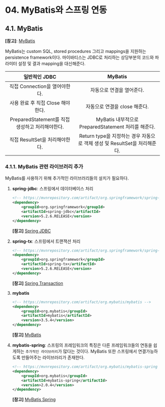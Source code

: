 # 04. MyBatis와 스프링 연동
## 4.1. MyBatis
**[참고]**: [MyBatis](https://mybatis.org/mybatis-3/ko/index.html)

MyBatis는 custom SQL, stored procedures 그리고 mappings을 지원하는 persistence framework이다. 마이바티스는 JDBC로 처리하는 상당부분의 코드와 파라미터 설정 및 결과 mapping을 대신해준다. 


| 일반적인 JDBC | MyBatis |
| :-------------: |:-------------:|
| 직접 Connection을 열어야한다.| 자동으로 연결을 열어준다. |
| 사용 완료 후 직접 Close 해야한다.| 자동으로 연결을 close 해준다.      |
| PreparedStatement를 직접 생성하고 처리해야한다.| MyBatis 내부적으로 PreparedStatement 처리를 해준다.
| 직접 ResultSet을 처리해야한다.| Return type을 지정하는 경우 자동으로 객체 생성 및 ResultSet을 처리해준다.

### 4.1.1. MyBatis 관련 라이브러리 추가
MyBatis를 사용하기 위해 추가적인 라이브러리들의 설치가 필요하다.
1. **spring-jdbc**: 스프링에서 데이터베이스 처리
    
    ```xml
    <!-- https://mvnrepository.com/artifact/org.springframework/spring-jdbc -->
    <dependency>
        <groupId>org.springframework</groupId>
        <artifactId>spring-jdbc</artifactId>
        <version>5.2.6.RELEASE</version>
    </dependency>
    ```
    **[참고]** [Spring JDBC](https://mvnrepository.com/artifact/org.springframework/spring-jdbc)
2. **spring-tx**: 스프링에서 트랜잭션 처리
    
    ```xml
    <!-- https://mvnrepository.com/artifact/org.springframework/spring-tx -->
    <dependency>
        <groupId>org.springframework</groupId>
        <artifactId>spring-tx</artifactId>
        <version>5.2.6.RELEASE</version>
    </dependency>
    ```
    **[참고]** [Spring Transaction](https://mvnrepository.com/artifact/org.springframework/spring-tx)
3. **mybatis**
    ```xml
    <!-- https://mvnrepository.com/artifact/org.mybatis/mybatis -->
    <dependency>
        <groupId>org.mybatis</groupId>
        <artifactId>mybatis</artifactId>
        <version>3.5.4</version>
    </dependency>
    ```
    **[참고]** [MyBatis](https://mvnrepository.com/artifact/org.mybatis/mybatis)
4. **mybatis-spring**: 스프링의 프레임워크의 특징은 다른 프레임워크들의 연동을 쉽게하는 `추가적인 라이브러리`가 많다는 것이다. MyBatis 또한 스프링에서 연결가능하도록 만들어주는 라이브러리가 존재한다.
    ```xml
    <!-- https://mvnrepository.com/artifact/org.mybatis/mybatis-spring -->
    <dependency>
        <groupId>org.mybatis</groupId>
        <artifactId>mybatis-spring</artifactId>
        <version>2.0.4</version>
    </dependency>
    ```
    **[참고]** [MyBatis Spring](https://mvnrepository.com/artifact/org.mybatis/mybatis-spring)
    